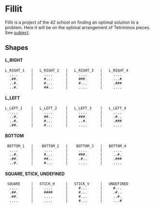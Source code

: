 # Fillit

Fillit is a project of the 42 school on finding an optimal solution to a problem. Here it will be on the optimal arrangement of Tetriminos pieces.
See [subject](./subject/fillit.pdf).

## Shapes

#### L_RIGHT
```
L_RIGHT_1   |   L_RIGHT_2   |   L_RIGHT_3   |   L_RIGHT_4
  ....      |     ....      |     ....      |     ....
  .##.      |     #...      |     ###.      |     ...#
  ..#.      |     #...      |     #...      |     .###
  ..#.      |     ##..      |     ....      |     ....
```

#### L_LEFT
```
L_LEFT_1    |   L_LEFT_2    |   L_LEFT_3    |   L_LEFT_4
  ....      |     ....      |     ....      |     ....
  ..#.      |     ##..      |     ###.      |     .#..
  ..#.      |     #...      |     ..#.      |     .###
  .##.      |     #...      |     ....      |     ....
```
#### BOTTOM
```
 BOTTOM_1   |    BOTTOM_2   |    BOTTOM_3   |   BOTTOM_4
  ....      |     ....      |     ....      |     ....
  ..#.      |     #...      |     ###.      |     ..#.
  .##.      |     ##..      |     .#..      |     .###
  ..#.      |     #...      |     ....      |     ....
```
#### SQUARE, STICK, UNDEFINED
```
 SQUARE     |   STICK_H     |   STICK_V     |   UNDEFINED
  ....      |     ....      |     #...      |     #...
  .##.      |     ####      |     #...      |     .#..
  .##.      |     ....      |     #...      |     ..#.
  ....      |     ....      |     #...      |     ...#
```
  
  
